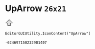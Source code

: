 # UpArrow `26x21`
<img src="/img/UpArrow.png" width=26 height=21>

``` CSharp
EditorGUIUtility.IconContent("UpArrow")
```
```
-624697150232901407
```
